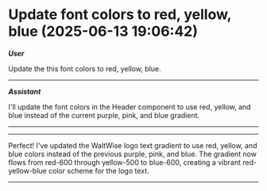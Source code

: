 <!-- Generated by SpecStory -->

# Update font colors to red, yellow, blue (2025-06-13 19:06:42)

_**User**_

Update the this font colors to red, yellow, blue. 

---

_**Assistant**_

I'll update the font colors in the Header component to use red, yellow, and blue instead of the current purple, pink, and blue gradient.

---



---

Perfect! I've updated the WaltWise logo text gradient to use red, yellow, and blue colors instead of the previous purple, pink, and blue. The gradient now flows from red-600 through yellow-500 to blue-600, creating a vibrant red-yellow-blue color scheme for the logo text.

---

